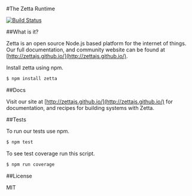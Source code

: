 #The Zetta Runtime

[![Build Status](https://travis-ci.org/zettajs/zetta.svg?branch=master)](https://travis-ci.org/zettajs/zetta) 

##What is it?

Zetta is an open source Node.js based platform for the internet of things. Our full documentation, and community website can be found at [http://zettajs.github.io/](http://zettajs.github.io/).

Install zetta using npm.

```bash
$ npm install zetta
```
##Docs

Visit our site at [http://zettajs.github.io/](http://zettajs.github.io/) for documentation, and recipes for building systems with Zetta. 

##Tests

To run our tests use npm. 

```bash
$ npm test
```

To see test coverage run this script.

```bash
$ npm run coverage
```

##License

MIT
